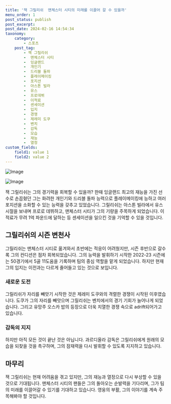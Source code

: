 ```yaml
---
title: '잭 그릴리쉬  맨체스터 시티의 미래를 이끌어 갈 수 있을까'
menu_order: 1
post_status: publish
post_excerpt: 
post_date: 2024-02-16 14:54:34
taxonomy:
    category:
        - 스포츠
    post_tag:
        - 잭 그릴리쉬
        -  맨체스터 시티
        -  잉글랜드
        -  개인기
        -  드리블 돌파
        -  플레이메이킹
        -  포지션
        -  아스톤 빌라
        -  유스
        -  프로데뷔
        -  이적료
        -  센세이션
        -  입지
        -  경쟁
        -  제레미 도쿠
        -  벤치
        -  감독
        -  모습
        -  재능
        -  열정
custom_fields:
    field1: value 1
    field2: value 2
---
```


![Image](https://imgnews.pstatic.net/image/411/2024/02/10/0000041422_001_20240210205101389.jpg?type=w647)

![Image](https://imgnews.pstatic.net/image/411/2024/02/10/0000041422_002_20240210205101435.jpg?type=w647)

잭 그릴리쉬는 그의 경기력을 회복할 수 있을까? 한때 잉글랜드 최고의 재능을 가진 선수로 손꼽혔던 그는 화려한 개인기와 드리블 돌파 능력으로 플레이메이킹에 능하고 여러 포지션을 소화할 수 있는 능력을 갖추고 있었습니다. 그릴리쉬는 아스톤 빌라에서 유스 시절을 보내며 프로로 데뷔하고, 맨체스터 시티가 그의 기량을 주목하게 되었습니다. 이적료가 무려 1억 파운드에 달하는 등 센세이션을 일으킨 것을 기억할 수 있을 것입니다.
## 그릴리쉬의 시즌 변천사
그릴리쉬는 맨체스터 시티로 옮겨와서 초반에는 적응이 어려웠지만, 시즌 후반으로 갈수록 그의 컨디션은 점차 회복되었습니다. 그의 능력을 발휘하기 시작한 2022-23 시즌에는 50경기에서 5골 11도움을 기록하며 팀의 중심 역할을 맡게 되었습니다. 하지만 현재 그의 입지는 이전과는 다르게 줄어들고 있는 것으로 보입니다.
### 새로운 도전
그릴리쉬가 자리를 빼앗기 시작한 것은 제레미 도쿠와의 격렬한 경쟁이 시작된 이후였습니다. 도쿠가 그의 자리를 빼앗으며 그릴리쉬는 벤치에서의 경기 기회가 늘어나게 되었습니다. 그리고 유망주 오스카 밥의 등장으로 더욱 치열한 경쟁 속으로 adrift되어가고 있습니다.
### 감독의 지지
하지만 아직 모든 것이 끝난 것은 아닙니다. 과르디올라 감독은 그릴리쉬에게 원래의 모습을 되찾을 것을 촉구하며, 그의 잠재력을 다시 발휘할 수 있도록 지지하고 있습니다.
## 마무리
잭 그릴리쉬는 현재 어려움을 겪고 있지만, 그의 재능과 열정으로 다시 부상할 수 있을 것으로 기대됩니다. 맨체스터 시티의 팬들은 그의 돌아오는 순발력을 기다리며, 그가 팀의 미래를 이끌어갈 수 있기를 기대하고 있습니다. 영웅의 부활, 그의 이야기를 계속 주목해봐야 할 것입니다.
